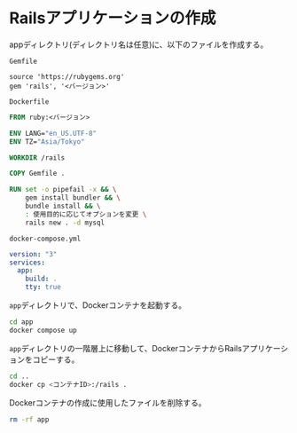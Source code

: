 # Railsアプリケーションの作成

appディレクトリ(ディレクトリ名は任意)に、以下のファイルを作成する。

`Gemfile`
```Gemfile.lock
source 'https://rubygems.org'
gem 'rails', '<バージョン>'
```

`Dockerfile`
```Dockerfile
FROM ruby:<バージョン>

ENV LANG="en_US.UTF-8"
ENV TZ="Asia/Tokyo"

WORKDIR /rails

COPY Gemfile .

RUN set -o pipefail -x && \
    gem install bundler && \
    bundle install && \
    : 使用目的に応じてオプションを変更 \
    rails new . -d mysql
```

`docker-compose.yml`
```yml
version: "3"
services:
  app:
    build: .
    tty: true
```

`app`ディレクトリで、Dockerコンテナを起動する。
```sh
cd app
docker compose up
```

`app`ディレクトリの一階層上に移動して、DockerコンテナからRailsアプリケーションをコピーする。
```sh
cd ..
docker cp <コンテナID>:/rails .
```

Dockerコンテナの作成に使用したファイルを削除する。
```sh
rm -rf app
```
